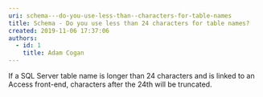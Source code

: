 ```yaml
---
uri: schema---do-you-use-less-than--characters-for-table-names
title: Schema - Do you use less than 24 characters for table names?
created: 2019-11-06 17:37:06
authors:
  - id: 1
    title: Adam Cogan
---
```





<span class='intro'> <p class="ssw15-rteElement-P">​​If a SQL Server table name is longer than 24 characters and is linked to an Access front-end, characters after the 24th will be truncated.​<br></p> </span>




